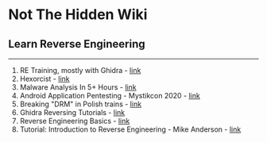 # Not The Hidden Wiki

## Learn Reverse Engineering
-----

1. RE Training, mostly with Ghidra - [link](https://www.youtube.com/c/AGDCServices)
2. Hexorcist - [link](https://www.youtube.com/channel/UCM4kcRgLNEy-MZUoX8uuh9w)
3. Malware Analysis In 5+ Hours - [link](https://www.youtube.com/watch?v=qA0YcYMRWyI)
4. Android Application Pentesting - Mystikcon 2020 - [link](https://www.youtube.com/watch?v=NrxTBcjAL8A)
5. Breaking "DRM" in Polish trains - [link](https://media.ccc.de/v/37c3-12142-breaking_drm_in_polish_trains#t=1867)
6. Ghidra Reversing Tutorials - [link](https://www.youtube.com/playlist?list=PLHJns8WZXCdu6kPwPpBhA0mfdB4ZuWy6M)
7. Reverse Engineering Basics - [link](https://www.youtube.com/watch?v=a2EkORFcSZo)
8. Tutorial: Introduction to Reverse Engineering - Mike Anderson - [link](https://www.youtube.com/watch?v=7v7UaMsgg_c)